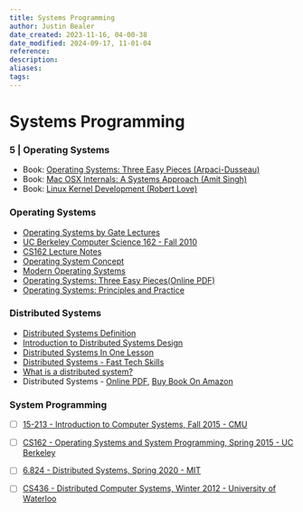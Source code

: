 ```yaml
---
title: Systems Programming
author: Justin Bealer
date_created: 2023-11-16, 04-00-38
date_modified: 2024-09-17, 11-01-04
reference: 
description: 
aliases: 
tags: 
---
```

# Systems Programming

### 5 | Operating Systems
- Book: [Operating Systems: Three Easy Pieces (Arpaci-Dusseau)](http://pages.cs.wisc.edu/~remzi/OSTEP/)
- Book: [Mac OSX Internals: A Systems Approach (Amit Singh)](https://www.amazon.com/Mac-OS-Internals-Systems-Approach/dp/0321278542/)
- Book: [Linux Kernel Development (Robert Love)](https://www.amazon.com/Linux-Kernel-Development-Robert-Love/dp/0672329468)

### Operating Systems

- [Operating Systems by Gate Lectures ](http://bit.ly/2BDbPGQ)
- [UC Berkeley Computer Science 162 - Fall 2010](http://bit.ly/2BAAjAF)
- [CS162 Lecture Notes](http://bit.ly/2HtvtWn)
- [Operating System Concept](http://amzn.to/2EOJFuB)
- [Modern Operating Systems](http://amzn.to/2CvAERS)
- [Operating Systems: Three Easy Pieces(Online PDF)](http://pages.cs.wisc.edu/~remzi/OSTEP/)
- [Operating Systems: Principles and Practice](http://amzn.to/2ommQEq)

### Distributed Systems

- [Distributed Systems Definition](https://m.youtube.com/watch?v=nH9uwoyczFc)
- [Introduction to Distributed Systems Design](http://bit.ly/13KaEko)
- [Distributed Systems In One Lesson](http://bit.ly/2sJA3MU)
- [Distributed Systems - Fast Tech Skills](http://bit.ly/2EDAwBw)
- [What is a distributed system?](http://bit.ly/2EDP5ZX)
- Distributed Systems - [Online PDF](http://bit.ly/2wQshO0), [Buy Book On Amazon](http://amzn.to/2sAcoOE)

### System Programming

- [ ] [15-213 - Introduction to Computer Systems, Fall 2015 - CMU](https://scs.hosted.panopto.com/Panopto/Pages/Sessions/List.aspx#folderID=%22b96d90ae-9871-4fae-91e2-b1627b43e25e%22)
- [ ] [CS162 - Operating Systems and System Programming, Spring 2015 - UC Berkeley](http://www.infocobuild.com/education/audio-video-courses/computer-science/cs162-spring2015-berkeley.html)
- [ ] [6.824 - Distributed Systems, Spring 2020 - MIT](https://www.youtube.com/playlist?list=PLrw6a1wE39_tb2fErI4-WkMbsvGQk9_UB)
- [ ] [CS436 - Distributed Computer Systems, Winter 2012 - University of Waterloo](https://www.youtube.com/playlist?list=PLawkBQ15NDEkDJ5IyLIJUTZ1rRM9YQq6N)

